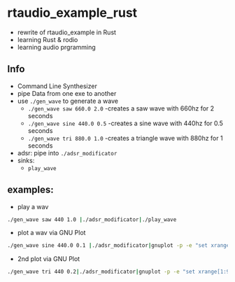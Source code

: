 # rtaudio_example_rust
- rewrite of rtaudio_example in Rust
- learning Rust & rodio
- learning audio prgramming 

## Info
- Command Line Synthesizer
- pipe Data from one exe to another
- use `./gen_wave` to generate a wave
  - `./gen_wave saw 660.0 2.0` -creates a saw wave with 660hz for 2 seconds
  - `./gen_wave sine 440.0 0.5` -creates a sine wave with 440hz for 0.5 seconds
  - `./gen_wave tri 880.0 1.0` -creates a triangle wave with 880hz for 1 seconds
- adsr: pipe into `./adsr_modificator`
- sinks:
  - `play_wave`

## examples:
- play a wav
```bash
./gen_wave saw 440 1.0 |./adsr_modificator|./play_wave
```
- plot a wav via GNU Plot
```bash
./gen_wave sine 440.0 0.1 |./adsr_modificator|gnuplot -p -e "set xrange[1:4800]; plot '-' "
```
- 2nd plot via GNU Plot
```bash
./gen_wave tri 440 0.2|./adsr_modificator|gnuplot -p -e "set xrange[1:9600]; plot '-' "
```

